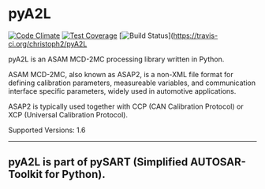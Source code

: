 pyA2L
=====

[![Code Climate](https://codeclimate.com/github/christoph2/pyA2L/badges/gpa.svg)](https://codeclimate.com/github/christoph2/pyA2L)
[![Test Coverage](https://codeclimate.com/github/christoph2/pyA2L/badges/coverage.svg)](https://codeclimate.com/github/christoph2/pyA2L/coverage)
[![Build Status](https://travis-ci.org/christoph2/pyA2L.svg)](https://travis-ci.org/christoph2/pyA2L

pyA2L is an ASAM MCD-2MC processing library written in Python.

ASAM MCD-2MC, also known as ASAP2, is a non-XML file format for defining calibration parameters, measureable variables, and communication interface specific parameters, widely used in automotive applications.

ASAP2 is typically used together with CCP (CAN Calibration Protocol) or XCP (Universal Calibration Protocol). 

Supported Versions: 1.6

----------

**pyA2L is part of pySART (Simplified AUTOSAR-Toolkit for Python).**
----------
